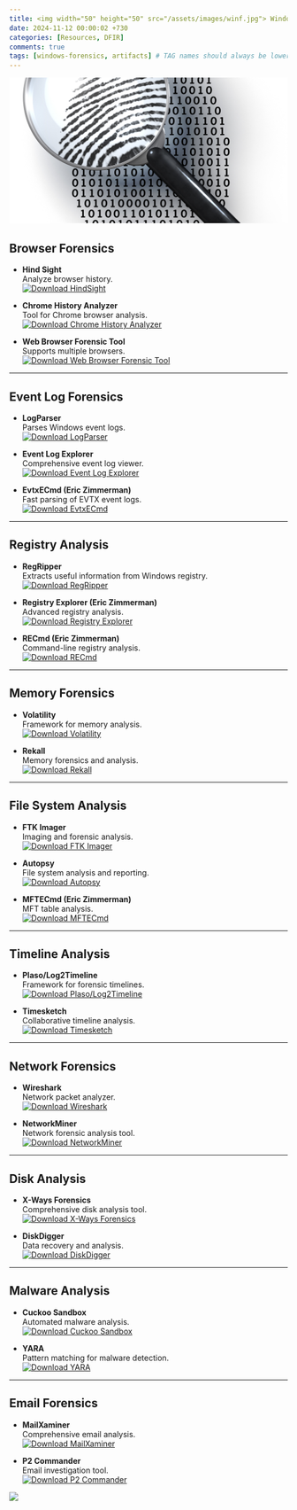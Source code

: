 ```yaml
---
title: <img width="50" height="50" src="/assets/images/winf.jpg"> Windows Forensics Tools
date: 2024-11-12 00:00:02 +730
categories: [Resources, DFIR]
comments: true
tags: [windows-forensics, artifacts] # TAG names should always be lowercase
---
```


![](/assets/images/winf.jpg)
## **Browser Forensics**
- **Hind Sight**  
  Analyze browser history.  
  [![Download HindSight](https://img.shields.io/badge/Download-HindSight-blue)](https://github.com/obsidianforensics/hindsight)

- **Chrome History Analyzer**  
  Tool for Chrome browser analysis.  
  [![Download Chrome History Analyzer](https://img.shields.io/badge/Download-Chrome_History_Analyzer-blue)](https://github.com/forensicateam/chrome-analyzer)

- **Web Browser Forensic Tool**  
  Supports multiple browsers.  
  [![Download Web Browser Forensic Tool](https://img.shields.io/badge/Download-Web_Browser_Forensic_Tool-blue)](https://github.com/dfir/windows)

---

## **Event Log Forensics**
- **LogParser**  
  Parses Windows event logs.  
  [![Download LogParser](https://img.shields.io/badge/Download-LogParser-blue)](https://www.microsoft.com/en-us/download/details.aspx?id=24659)

- **Event Log Explorer**  
  Comprehensive event log viewer.  
  [![Download Event Log Explorer](https://img.shields.io/badge/Download-Event_Log_Explorer-blue)](https://eventlogxp.com/)

- **EvtxECmd (Eric Zimmerman)**  
  Fast parsing of EVTX event logs.  
  [![Download EvtxECmd](https://img.shields.io/badge/Download-EvtxECmd-blue)](https://ericzimmerman.github.io/#!index.md)

---

## **Registry Analysis**
- **RegRipper**  
  Extracts useful information from Windows registry.  
  [![Download RegRipper](https://img.shields.io/badge/Download-RegRipper-blue)](https://github.com/keydet89/RegRipper2.8)

- **Registry Explorer (Eric Zimmerman)**  
  Advanced registry analysis.  
  [![Download Registry Explorer](https://img.shields.io/badge/Download-Registry_Explorer-blue)](https://ericzimmerman.github.io/#!index.md)

- **RECmd (Eric Zimmerman)**  
  Command-line registry analysis.  
  [![Download RECmd](https://img.shields.io/badge/Download-RECmd-blue)](https://ericzimmerman.github.io/#!index.md)

---

## **Memory Forensics**
- **Volatility**  
  Framework for memory analysis.  
  [![Download Volatility](https://img.shields.io/badge/Download-Volatility-blue)](https://www.volatilityfoundation.org/)

- **Rekall**  
  Memory forensics and analysis.  
  [![Download Rekall](https://img.shields.io/badge/Download-Rekall-blue)](http://www.rekall-forensic.com/)

---

## **File System Analysis**
- **FTK Imager**  
  Imaging and forensic analysis.  
  [![Download FTK Imager](https://img.shields.io/badge/Download-FTK_Imager-blue)](https://accessdata.com/product-download/ftk-imager-version-4-5)

- **Autopsy**  
  File system analysis and reporting.  
  [![Download Autopsy](https://img.shields.io/badge/Download-Autopsy-blue)](https://www.autopsy.com/download/)

- **MFTECmd (Eric Zimmerman)**  
  MFT table analysis.  
  [![Download MFTECmd](https://img.shields.io/badge/Download-MFTECmd-blue)](https://ericzimmerman.github.io/#!index.md)

---

## **Timeline Analysis**
- **Plaso/Log2Timeline**  
  Framework for forensic timelines.  
  [![Download Plaso/Log2Timeline](https://img.shields.io/badge/Download-Plaso/Log2Timeline-blue)](https://plaso.readthedocs.io/)

- **Timesketch**  
  Collaborative timeline analysis.  
  [![Download Timesketch](https://img.shields.io/badge/Download-Timesketch-blue)](https://github.com/google/timesketch)

---

## **Network Forensics**
- **Wireshark**  
  Network packet analyzer.  
  [![Download Wireshark](https://img.shields.io/badge/Download-Wireshark-blue)](https://www.wireshark.org/)

- **NetworkMiner**  
  Network forensic analysis tool.  
  [![Download NetworkMiner](https://img.shields.io/badge/Download-NetworkMiner-blue)](https://www.netresec.com/)

---

## **Disk Analysis**
- **X-Ways Forensics**  
  Comprehensive disk analysis tool.  
  [![Download X-Ways Forensics](https://img.shields.io/badge/Download-X--Ways_Forensics-blue)](https://www.x-ways.net/forensics/)

- **DiskDigger**  
  Data recovery and analysis.  
  [![Download DiskDigger](https://img.shields.io/badge/Download-DiskDigger-blue)](https://diskdigger.org/)

---

## **Malware Analysis**
- **Cuckoo Sandbox**  
  Automated malware analysis.  
  [![Download Cuckoo Sandbox](https://img.shields.io/badge/Download-Cuckoo_Sandbox-blue)](https://cuckoosandbox.org/)

- **YARA**  
  Pattern matching for malware detection.  
  [![Download YARA](https://img.shields.io/badge/Download-YARA-blue)](https://virustotal.github.io/yara/)

---

## **Email Forensics**
- **MailXaminer**  
  Comprehensive email analysis.  
  [![Download MailXaminer](https://img.shields.io/badge/Download-MailXaminer-blue)](https://www.mailxaminer.com/)

- **P2 Commander**  
  Email investigation tool.  
  [![Download P2 Commander](https://img.shields.io/badge/Download-P2_Commander-blue)](https://www.paraben.com/p2-commander/)

![](https://media.giphy.com/media/DAtJCG1t3im1G/giphy.gif)
